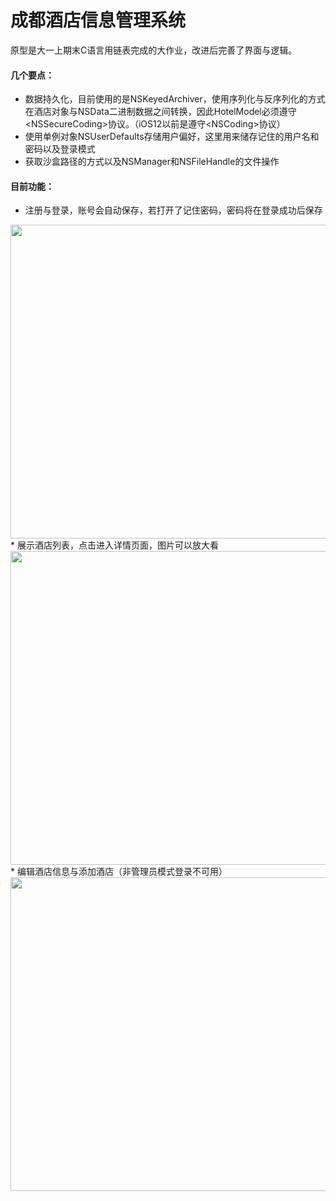 
# 成都酒店信息管理系统


原型是大一上期末C语言用链表完成的大作业，改进后完善了界面与逻辑。<br>
#### 几个要点：<br>

* 数据持久化，目前使用的是NSKeyedArchiver，使用序列化与反序列化的方式在酒店对象与NSData二进制数据之间转换，因此HotelModel必须遵守\<NSSecureCoding>协议。（iOS12以前是遵守\<NSCoding>协议）
* 使用单例对象NSUserDefaults存储用户偏好，这里用来储存记住的用户名和密码以及登录模式
* 获取沙盒路径的方式以及NSManager和NSFileHandle的文件操作

#### 目前功能：<br>

* 注册与登录，账号会自动保存，若打开了记住密码，密码将在登录成功后保存
<img src="http://img03.sogoucdn.com/app/a/100520146/f0d514ad36d4569b5996e4419554186c" width="525" height="502" />
* 展示酒店列表，点击进入详情页面，图片可以放大看
<img src="http://img04.sogoucdn.com/app/a/100520146/3e5a5aa0f703c905d86cf8182f8ffb54" width="787" height="502" />
* 编辑酒店信息与添加酒店（非管理员模式登录不可用）
<img src="http://img03.sogoucdn.com/app/a/100520146/84f41afc7739bcd0cd00fbefa3a1c619" width="625" height="502" />
